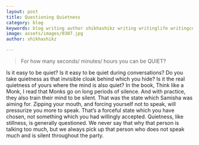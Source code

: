 ```yaml
---
layout: post
title: Questioning Quietness
category: blog
keywords: blog writing author shikhashikz writing writinglife writingcommunity dailyblogpost dailyblogpostchallenge 
image: assets/images/0307.jpg
author: shikhashikz

---
```


>For how many seconds/ minutes/ hours you can be QUIET?
>
Is it easy to be quiet? Is it easy to be quiet during conversations? Do you take quietness as that invisible cloak behind which you hide? Is it the real quietness of yours where the mind is also quiet? In the book, Think like a Monk, I read that Monks go on long periods of silence. And with practice, they also train their mind to be silent. That was the state which Samisha was aiming for. Zipping your mouth, and forcing yourself not to speak, will pressurize you more to speak. That’s a forceful state which you have chosen, not something which you had willingly accepted. Quietness, like stillness, is generally questioned. We never say that why that person is talking too much, but we always pick up that person who does not speak much and is silent throughout the party.
